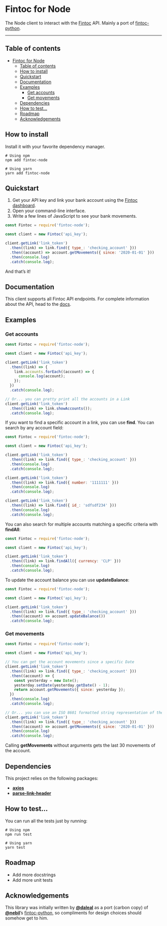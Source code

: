 # Fintoc for Node

The Node client to interact with the [Fintoc](https://fintoc.com/) API. Mainly a port of [fintoc-python](https://github.com/fintoc-com/fintoc-python).

---

## Table of contents

- [Fintoc for Node](#fintoc-for-node)
  - [Table of contents](#table-of-contents)
  - [How to install](#how-to-install)
  - [Quickstart](#quickstart)
  - [Documentation](#documentation)
  - [Examples](#examples)
    - [Get accounts](#get-accounts)
    - [Get movements](#get-movements)
  - [Dependencies](#dependencies)
  - [How to test…](#how-to-test)
  - [Roadmap](#roadmap)
  - [Acknowledgements](#acknowledgements)

## How to install

Install it with your favorite dependency manager.

```
# Using npm
npm add fintoc-node

# Using yarn
yarn add fintoc-node
```

## Quickstart

1. Get your API key and link your bank account using the [Fintoc dashboard](https://app.fintoc.com/login).
2. Open your command-line interface.
3. Write a few lines of JavaScript to see your bank movements.

```js
const Fintoc = require('fintoc-node');

const client = new Fintoc('api_key');

client.getLink('link_token')
  .then((link) => link.find({ type_: 'checking_account' }))
  .then((account) => account.getMovements({ since: '2020-01-01' }))
  .then(console.log)
  .catch(console.log);
```

And that’s it!

## Documentation

This client supports all Fintoc API endpoints. For complete information about the API, head to the [docs](https://fintoc.com/docs).

## Examples

### Get accounts

```js
const Fintoc = require('fintoc-node');

const client = new Fintoc('api_key');

client.getLink('link_token')
  .then((link) => {
    link.accounts.forEach((account) => {
      console.log(account);
    });
  })
  .catch(console.log);

// Or... you can pretty print all the accounts in a Link
client.getLink('link_token')
  .then((link) => link.showAccounts());
  .catch(console.log);
```

If you want to find a specific account in a link, you can use **find**. You can search by any account field:

```js
const Fintoc = require('fintoc-node');

const client = new Fintoc('api_key');

client.getLink('link_token')
  .then((link) => link.find({ type_: 'checking_account' }))
  .then(console.log)
  .catch(console.log);

client.getLink('link_token')
  .then((link) => link.find({ number: '1111111' }))
  .then(console.log)
  .catch(console.log);

client.getLink('link_token')
  .then((link) => link.find({ id_: 'sdfsdf234' }))
  .then(console.log)
  .catch(console.log);
```

You can also search for multiple accounts matching a specific criteria with **findAll**:

```js
const Fintoc = require('fintoc-node');

const client = new Fintoc('api_key');

client.getLink('link_token')
  .then((link) => link.findAll({ currency: 'CLP' }))
  .then(console.log)
  .catch(console.log);
```

To update the account balance you can use **updateBalance**:

```js
const Fintoc = require('fintoc-node');

const client = new Fintoc('api_key');

client.getLink('link_token')
  .then((link) => link.find({ type_: 'checking_account' }))
  .then((account) => account.updateBalance())
  .catch(console.log);
```

### Get movements

```js
const Fintoc = require('fintoc-node');

const client = new Fintoc('api_key');

// You can get the account movements since a specific Date
client.getLink('link_token')
  .then((link) => link.find({ type_: 'checking_account' }))
  .then((account) => {
    const yesterday = new Date();
    yesterday.setDate(yesterday.getDate() - 1);
    return account.getMovements({ since: yesterday });
  })
  .then(console.log)
  .catch(console.log);

// Or... you can use an ISO 8601 formatted string representation of the Date
client.getLink('link_token')
  .then((link) => link.find({ type_: 'checking_account' }))
  .then((account) => account.getMovements({ since: '2020-01-01' }))
  .then(console.log)
  .catch(console.log);
```

Calling **getMovements** without arguments gets the last 30 movements of the account.

## Dependencies

This project relies on the following packages:

- [**axios**](https://github.com/axios/axios)
- [**parse-link-header**](https://github.com/thlorenz/parse-link-header)

## How to test…

You can run all the tests just by running:

```
# Using npm
npm run test

# Using yarn
yarn test
```

## Roadmap

- Add more docstrings
- Add more unit tests

## Acknowledgements

This library was initially written by [**@daleal**](https://github.com/daleal) as a port (carbon copy) of [**@nebil**](https://github.com/nebil)’s [fintoc-python](https://github.com/fintoc-com/fintoc-python), so compliments for design choices should somehow get to him.

